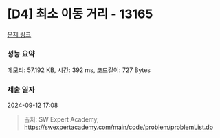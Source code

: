 # [D4] 최소 이동 거리 - 13165 

[문제 링크](https://swexpertacademy.com/main/code/problem/problemDetail.do?contestProbId=AXx8_DQaZHcDFARs) 

### 성능 요약

메모리: 57,192 KB, 시간: 392 ms, 코드길이: 727 Bytes

### 제출 일자

2024-09-12 17:08



> 출처: SW Expert Academy, https://swexpertacademy.com/main/code/problem/problemList.do